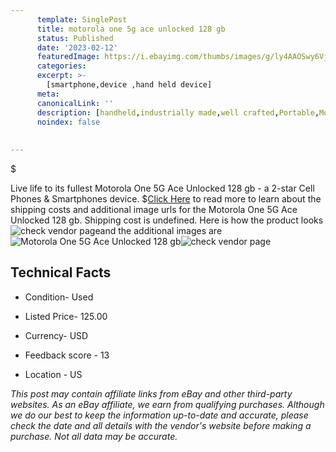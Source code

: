 ```yaml
---
      template: SinglePost
      title: motorola one 5g ace unlocked 128 gb
      status: Published
      date: '2023-02-12'
      featuredImage: https://i.ebayimg.com/thumbs/images/g/ly4AAOSwy6VjhBAJ/s-l225.jpg
      categories: 
      excerpt: >-
        [smartphone,device ,hand held device]
      meta:
      canonicalLink: ''
      description: [handheld,industrially made,well crafted,Portable,Mobile,Compact,Convenient,Lightweight,Maneuverable,Man-portable,Miniature,Carriable,Hand-held,Light,Holdable,Transportable,Mobile device,Pocket-sized,On-the-go,Wireless,Cordless,Compact size,Convenient size, smartphone,device ,hand held device]
      noindex: false
      
        
---
```

$

Live life to its fullest Motorola One 5G Ace Unlocked 128 gb - a 2-star Cell Phones & Smartphones device.
$[Click Here](https://www.ebay.com/itm/404132389115?hash=item5e182ae0fb%3Ag%3Aly4AAOSwy6VjhBAJ&mkevt=1&mkcid=1&mkrid=711-53200-19255-0&campid=%253CePNCampaignId%253E&customid=%253CreferenceId%253E&toolid=10049) to read more to learn about the shipping costs and additional image urls for the Motorola One 5G Ace Unlocked 128 gb. Shipping cost is undefined. Here is how the product looks ![check vendor page](https://i.ebayimg.com/thumbs/images/g/ly4AAOSwy6VjhBAJ/s-l225.jpg)and the additional images are![Motorola One 5G Ace Unlocked 128 gb](https://i.ebayimg.com/images/g/ly4AAOSwy6VjhBAJ/s-l1600.jpg)![check vendor page](https://origin-galleryplus.ebayimg.com/ws/web/404132389115_2_0_1/225x225.jpg,https://origin-galleryplus.ebayimg.com/ws/web/404132389115_3_0_1/225x225.jpg,https://origin-galleryplus.ebayimg.com/ws/web/404132389115_4_0_1/225x225.jpg,https://origin-galleryplus.ebayimg.com/ws/web/404132389115_5_0_1/225x225.jpg,https://origin-galleryplus.ebayimg.com/ws/web/404132389115_6_0_1/225x225.jpg,https://origin-galleryplus.ebayimg.com/ws/web/404132389115_7_0_1/225x225.jpg,https://origin-galleryplus.ebayimg.com/ws/web/404132389115_8_0_1/225x225.jpg)



 ## Technical Facts 



     
      

 - Condition- Used 


      

 - Listed Price- 125.00 


      

 - Currency- USD 


      

 - Feedback score - 13 


      

 - Location - US 


      
      

 *_This post may contain affiliate links from eBay and other third-party websites. As an eBay affiliate, we earn from qualifying purchases. Although we do our best to keep the information up-to-date and accurate, please check the date and all details with the vendor's website before making a purchase. Not all data may be accurate._*






